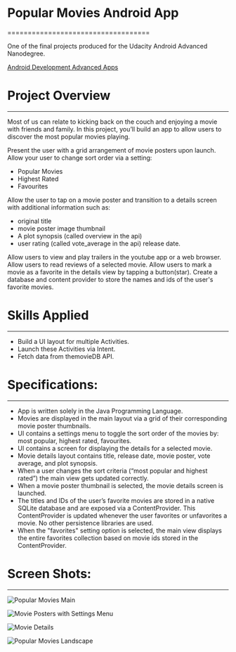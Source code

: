 # Popular Movies Android App
===================================

One of the final projects produced for the Udacity Android Advanced Nanodegree.

[Android Development Advanced Apps](https://classroom.udacity.com/nanodegrees/nd801/parts/9bb83157-0407-47dc-b0c4-c3d4d7dc66df)

# Project Overview
------------------------

Most of us can relate to kicking back on the couch and enjoying a movie with friends and family. In this project, you’ll build an app to allow users to discover the most popular movies playing.

Present the user with a grid arrangement of movie posters upon launch.
Allow your user to change sort order via a setting:
* Popular Movies
* Highest Rated
* Favourites

Allow the user to tap on a movie poster and transition to a details screen with additional information such as:
* original title
* movie poster image thumbnail
* A plot synopsis (called overview in the api)
* user rating (called vote_average in the api)
  release date.
  
Allow users to view and play trailers in the youtube app or a web browser.
Allow users to read reviews of a selected movie.
Allow users to mark a movie as a favorite in the details view by tapping a button(star).
Create a database and content provider to store the names and ids of the user's favorite movies.
 
# Skills Applied
---------------------------------

* Build a UI layout for multiple Activities.
* Launch these Activities via Intent.
* Fetch data from themovieDB API.

# Specifications:
---------------------------------

* App is written solely in the Java Programming Language.
* Movies are displayed in the main layout via a grid of their corresponding movie poster thumbnails.
* UI contains a settings menu to toggle the sort order of the movies by: most popular, highest rated, favourites.
* UI contains a screen for displaying the details for a selected movie.
* Movie details layout contains title, release date, movie poster, vote average, and plot synopsis.
* When a user changes the sort criteria (“most popular and highest rated”) the main view gets updated correctly.
* When a movie poster thumbnail is selected, the movie details screen is launched.
* The titles and IDs of the user’s favorite movies are stored in a native SQLite database and are exposed via a ContentProvider. This ContentProvider is updated whenever the user favorites or unfavorites a movie. No other persistence libraries are used.
* When the "favorites" setting option is selected, the main view displays the entire favorites collection based on movie ids stored in the ContentProvider.

# Screen Shots:
---------------------------------

![Popular Movies Main](https://cherudek.github.io/FilmApp/film_app_screenshot3.png "Popular Movies Main Screenshot")

![Movie Posters with Settings Menu](https://cherudek.github.io/FilmApp/film_app_screenshot4png.png "Main Activity plus Settings Menu Screenshot")

![Movie Details](https://cherudek.github.io/FilmApp/film_app_screenshot.png "Main Details Screenshot")

![Popular Movies Landscape](https://cherudek.github.io/FilmApp/film_app_screenshot2.png "Popular Movies Landscape")









